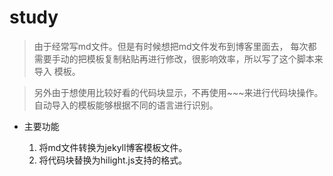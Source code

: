 # study

> 由于经常写md文件。但是有时候想把md文件发布到博客里面去，
>每次都需要手动的把模板复制粘贴再进行修改，很影响效率，所以写了这个脚本来导入
>模板。

>另外由于想使用比较好看的代码块显示，不再使用~~~来进行代码块操作。
>自动导入的模板能够根据不同的语言进行识别。

- 主要功能
    
    1. 将md文件转换为jekyll博客模板文件。
    2. 将代码块替换为hilight.js支持的格式。    


